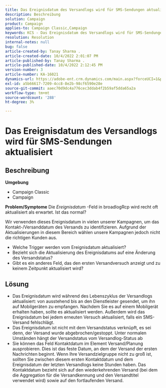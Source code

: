 ```yaml
---
title: Das Ereignisdatum des Versandlogs wird für SMS-Sendungen aktualisiert
description: Beschreibung
solution: Campaign
product: Campaign
applies-to: Campaign Classic,Campaign
keywords: KCS - Das Ereignisdatum des Versandlogs wird für SMS-Sendungen aktualisiert.
resolution: Resolution
internal-notes: null
bug: false
article-created-by: Tanay Sharma .
article-created-date: 10/4/2022 2:01:07 PM
article-published-by: Tanay Sharma .
article-published-date: 10/4/2022 2:12:45 PM
version-number: 3
article-number: KA-16021
dynamics-url: https://adobe-ent.crm.dynamics.com/main.aspx?forceUCI=1&pagetype=entityrecord&etn=knowledgearticle&id=35c58ef9-ec43-ed11-bba2-0022480868ff
exl-id: a5b66617-7209-4cc8-8e2b-98cf6590e28e
source-git-commit: aaec70d9dc4a776cec3ddab4f2b59af5dda65a2a
workflow-type: tm+mt
source-wordcount: '288'
ht-degree: 3%

---
```


# Das Ereignisdatum des Versandlogs wird für SMS-Sendungen aktualisiert

## Beschreibung

<b>Umgebung</b>
- Campaign Classic
- Campaign

<b>Problem/Symptome</b>
Die *Ereignisdatum* -Feld in broadlogRcp wird recht oft aktualisiert als erwartet. Ist das normal?

Wir verwenden dieses Ereignisdatum in vielen unserer Kampagnen, um das Kontakt-/Versanddatum des Versands zu identifizieren. Aufgrund der Aktualisierungen in diesem Bereich wählen unsere Kampagnen jedoch nicht die richtigen Kunden aus.

- Welche Trigger werden vom Ereignisdatum aktualisiert?
- Bezieht sich die Aktualisierung des Ereignisdatums auf eine Änderung des Versandstatus?
- Gibt es ein anderes Feld, das den ersten Versandversuch anzeigt und zu keinem Zeitpunkt aktualisiert wird?





## Lösung


- Das Ereignisdatum wird während des Lebenszyklus der Versandlogs aktualisiert: von ausstehend bis an den Dienstleister gesendet, um ihn auf Mobilgeräten zu empfangen. Nachdem Sie es auf einem Mobilgerät erhalten haben, sollte es aktualisiert werden. Außerdem wird das Ereignisdatum bei jedem erneuten Versuch aktualisiert, falls ein SMS-Versand fehlschlägt.
- Das Ereignisdatum ist nicht mit dem Versandstatus verknüpft, es sei denn, der Versand wurde abgebrochen/gestoppt. Unter normalen Umständen hängt der Versandstatus vom Versandlog-Status ab
- Sie können das Feld Kontaktdatum im Element Versand/Planung ausprobieren. Dies ist das feste Datum, an dem der Versand der ersten Nachrichten beginnt. Wenn Ihre Versandzielgruppe nicht zu groß ist, sollten Sie zwischen diesem ersten Kontaktdatum und dem Ereignisdatum der letzten Versandlogs keine Stunden haben. Das Kontaktdatum bezieht sich auf den wiederkehrenden Versand (bei dem die Aggregation für die Versandkennung und den Versandtitel verwendet wird) sowie auf den fortlaufenden Versand.
